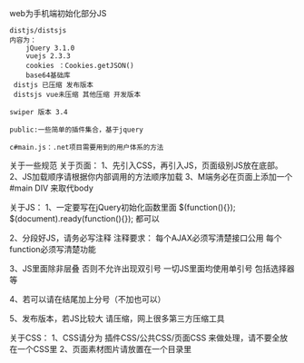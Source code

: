 web为手机端初始化部分JS

    distjs/distsjs
    内容为：
        jQuery 3.1.0
        vuejs 2.3.3
        cookies ：Cookies.getJSON()
        base64基础库
     distjs 已压缩 发布版本
     distsjs vue未压缩 其他压缩 开发版本

    swiper 版本 3.4

    public:一些简单的插件集合，基于jquery

    c#main.js：.net项目需要用到的用户体系的方法


关于一些规范
关于页面：
1、先引入CSS，再引入JS，页面级别JS放在底部。
2、JS加载顺序请根据你内部调用的方法顺序加载
3、M端务必在页面上添加一个#main DIV 来取代body


关于JS：
1、一定要写在jQuery初始化函数里面
$(function(){});   $(document).ready(function(){});  都可以

2、分段好JS，请务必写注释
注释要求：
    每个AJAX必须写清楚接口公用
    每个function必须写清楚功能

3、JS里面除非层叠 否则不允许出现双引号 一切JS里面均使用单引号 包括选择器等

4、若可以请在结尾加上分号（不加也可以）

5、发布版本，若JS比较大 请压缩，网上很多第三方压缩工具

关于CSS：
1、CSS请分为 插件CSS/公共CSS/页面CSS 来做处理，请不要全放在一个CSS里
2、页面素材图片请放置在一个目录里

